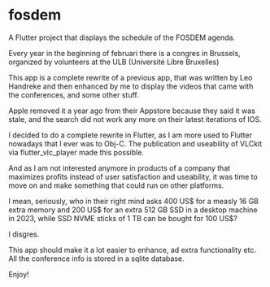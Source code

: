 # fosdem

A Flutter project that displays the schedule of the FOSDEM agenda.

Every year in the beginning of februari there is a congres in Brussels,
organized by volunteers at the ULB (Université Libre Bruxelles)

This app is a complete rewrite of a previous app, that was written by Leo
Handreke and then enhanced by me to display the videos that came with the 
conferences, and some other stuff.

Apple removed it a year ago from their Appstore because they said it was stale, 
and the search did not work any more on their latest iterations of IOS. 

I decided to do a complete rewrite in Flutter, as I am more used to Flutter
nowadays that I ever was to Obj-C. The publication and useability of VLCkit via 
flutter_vlc_player made this possible.  

And as I am not interested anymore in products of a company that maximizes
profits instead of user satisfaction and useability, it was time to move on
and make something that could run on other platforms.

I mean, seriously, who in their right mind asks 400 US$ for a measly 16 GB extra 
memory and 200 US$ for an extra 512 GB SSD in a desktop machine in 2023, while SSD
NVME sticks of 1 TB can be bought for 100 US$?

I disgres. 

This app should make it a lot easier to enhance, ad extra functionality etc. 
All the conference info is stored in a sqlite database.

Enjoy!



